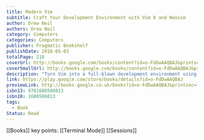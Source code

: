 ```yaml
---
title: Modern Vim
subtitle: Craft Your Development Environment with Vim 8 and Neovim
author: Drew Neil
authors: Drew Neil
category: Computers
categories: Computers
publisher: Pragmatic Bookshelf
publishDate: 2018-05-03
totalPage: 218
coverUrl: http://books.google.com/books/content?id=o-FdDwAAQBAJ&printsec=frontcover&img=1&zoom=1&edge=curl&source=gbs_api
coverSmallUrl: http://books.google.com/books/content?id=o-FdDwAAQBAJ&printsec=frontcover&img=1&zoom=5&edge=curl&source=gbs_api
description: "Turn Vim into a full-blown development environment using Vim 8's new features and this sequel to the beloved bestseller Practical Vim. Integrate your editor with tools for building, testing, linting, indexing, and searching your codebase. Discover the future of Vim with Neovim: a fork of Vim that includes a built-in terminal emulator that will transform your workflow. Whether you choose to switch to Neovim or stick with Vim 8, you'll be a better developer. A serious tool for programmers and web developers, no other text editor comes close to Vim for speed and efficiency. Make Vim the centerpiece of a Unix-based IDE as you discover new ways to work with Vim 8 and Neovim in more than 20 hands-on tips. Execute tasks asynchronously, allowing you to continue in Vim while linting, grepping, building a project, or running a test suite. Install plugins to be loaded on startup - or on-demand when you need them - with Vim 8's new package support. Save and restore sessions, enabling you to quit Vim and restart again while preserving your window layout and undo history. Use Neovim as a drop-in replacement for Vim - it supports all of the features Vim 8 offers and more, including an integrated terminal that lets you quickly perform interactive commands. And if you enjoy using tmux and Vim together, you'll love Neovim's terminal emulator, which lets you run an interactive shell in a buffer. The terminal buffers fit naturally with Vim's split windows, and you can use Normal mode commands to scroll, search, copy, and paste. On top of all that: Neovim's terminal buffers are scriptable. With Vim at the core of your development environment, you'll become a faster and more efficient developer. What You Need: You'll need a Unix-based environment and an up-to-date release of Vim (8.0 or newer). For the tips about running a terminal emulator, you'll need to install Neovim."
link: https://play.google.com/store/books/details?id=o-FdDwAAQBAJ
previewLink: http://books.google.co.uk/books?id=o-FdDwAAQBAJ&printsec=frontcover&dq=vim&hl=&as_pt=BOOKS&cd=1&source=gbs_api
isbn13: 9781680506013
isbn10: 1680506013
tags:
  - Book
Status: Read
---
```

[[Books]]
key points:
[[Terminal Mode]]
[[Sessions]]